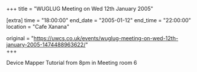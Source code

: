 +++
title = "WUGLUG Meeting on Wed 12th January 2005"

[extra]
time = "18:00:00"
end_date = "2005-01-12"
end_time = "22:00:00"
location = "Cafe Xanana"

original = "https://uwcs.co.uk/events/wuglug-meeting-on-wed-12th-january-2005-1474488963622/"    
+++

Device Mapper Tutorial from 8pm in Meeting room 6

